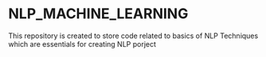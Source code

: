 # NLP_MACHINE_LEARNING
This repository is created to store code related to basics of NLP Techniques which are essentials for creating NLP porject
